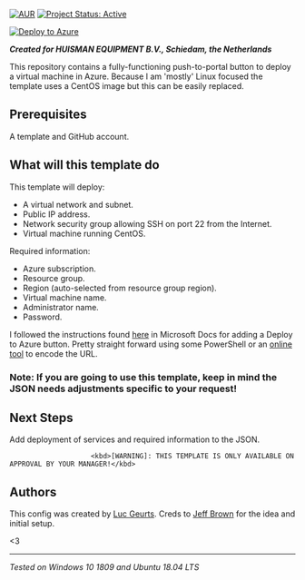 [![AUR](https://img.shields.io/badge/License-GPLv3-blue.svg)](https://github.com/lgeurts/deploy-to-azure/blob/master/LICENSE.md) [![Project Status: Active](http://www.repostatus.org/badges/latest/active.svg)](http://www.repostatus.org/#active)

[![Deploy to Azure](https://aka.ms/deploytoazurebutton)](https://portal.azure.com/#create/Microsoft.Template/uri/https%3A%2F%2Fraw.githubusercontent.com%2Flgeurts%2Fdeploy-to-azure%2Fmaster%2Ftemplate.json)

***Created for HUISMAN EQUIPMENT B.V., Schiedam, the Netherlands***

This repository contains a fully-functioning push-to-portal button to deploy a virtual machine in Azure. 
Because I am 'mostly' Linux focused the template uses a CentOS image but this can be easily replaced.

## Prerequisites

A template and GitHub account.

## What will this template do

This template will deploy:

- A virtual network and subnet.
- Public IP address.
- Network security group allowing SSH on port 22 from the Internet.
- Virtual machine running CentOS.

Required information:

- Azure subscription.
- Resource group.
- Region (auto-selected from resource group region).
- Virtual machine name.
- Administrator name.
- Password.

I followed the instructions found [here](https://docs.microsoft.com/en-us/azure/azure-resource-manager/templates/deploy-to-azure-button) in Microsoft Docs for adding a Deploy to Azure button. Pretty straight forward using some PowerShell or an [online tool](https://www.urlencoder.org/) to encode the URL.
### Note: If you are going to use this template, keep in mind the JSON needs adjustments specific to your request!

## Next Steps
Add deployment of services and required information to the JSON.

                        <kbd>[WARNING]: THIS TEMPLATE IS ONLY AVAILABLE ON APPROVAL BY YOUR MANAGER!</kbd>

## Authors

This config was created by [Luc Geurts](https://lgeurts.github.io). Creds to [Jeff Brown](https://github.com/JeffBrownTech) for the idea and initial setup.

<3

***
*Tested on Windows 10 1809 and Ubuntu 18.04 LTS*
